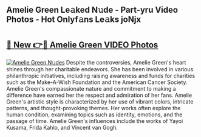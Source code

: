 ## Amelie Green Le𝚊ked N𝚞de - Part-yru Video Photos - Hot Onlyf𝚊ns Le𝚊ks joNjx

# <h2><a href="http://ac36693.deff.icu/?id=Amelie+Green">🔗 New 👉🔴 Amelie Green VIDEO Photos</a></h2>

[![Amelie Green N𝚞des](https://i.imgur.com/rIISA9y.gif)](http://ac36693.deff.icu/?id=Amelie+Green)
Despite the controversies, Amelie Green's heart shines through her charitable endeavors. She has been involved in various philanthropic initiatives, including raising awareness and funds for charities such as the Make-A-Wish Foundation and the American Cancer Society. Amelie Green's compassionate nature and commitment to making a difference have earned her the respect and admiration of her fans. Amelie Green's artistic style is characterized by her use of vibrant colors, intricate patterns, and thought-provoking themes. Her works often explore the human condition, examining topics such as identity, emotions, and the passage of time. Amelie Green's influences include the works of Yayoi Kusama, Frida Kahlo, and Vincent van Gogh.
